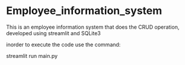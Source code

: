 # Employee_information_system
This is an employee information system that does the CRUD operation, developed using streamlit and SQLite3


inorder to execute the code use the command:

streamlit run main.py
